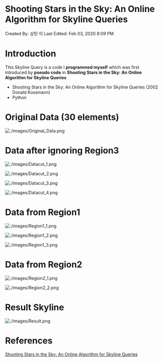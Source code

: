 # Shooting Stars in the Sky: An Online Algorithm for Skyline Queries

Created By: 상민 이
Last Edited: Feb 03, 2020 8:09 PM

# Introduction

This Skyline Query is a code I **programmed myself** which was first introduced by **pseudo code** in **Shooting Stars in the Sky: An Online Algorithm for Skyline Queries**

- Shooting Stars in the Sky: An Online Algorithm for Skyline Queries (2002 Donald Kossmann)
- Python

# Original Data (30 elements)

![./images/Original_Data.png](./images/Original_Data.png)

# Data after ignoring Region3

![./images/Datacut_1.png](./images/Datacut_1.png)

![./images/Datacut_2.png](./images/Datacut_2.png)

![./images/Datacut_3.png](./images/Datacut_3.png)

![./images/Datacut_4.png](./images/Datacut_4.png)

# Data from Region1

![./images/Region1_1.png](./images/Region1_1.png)

![./images/Region1_2.png](./images/Region1_2.png)

![./images/Region1_3.png](./images/Region1_3.png)

# Data from Region2

![./images/Region2_1.png](./images/Region2_1.png)

![./images/Region2_2.png](./images/Region2_2.png)

# Result Skyline

![./images/Result.png](./images/Result.png)

# References

[Shooting Stars in the Sky: An Online Algorithm for Skyline Queries](https://www.sciencedirect.com/science/article/pii/B9781558608696500329)